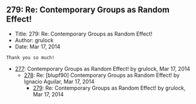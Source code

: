 ## 279: Re: Contemporary Groups as Random Effect!

- Title: 279: Re: Contemporary Groups as Random Effect!
- Author: grulock
- Date: Mar 17, 2014
```
Thank you so much!
```

- [277](0277.md): Contemporary Groups as Random Effect! by grulock, Mar 17, 2014
    - [278](0278.md): Re: [blupf90] Contemporary Groups as Random Effect! by Ignacio Aguilar, Mar 17, 2014
        - [279](0279.md): Re: Contemporary Groups as Random Effect! by grulock, Mar 17, 2014

